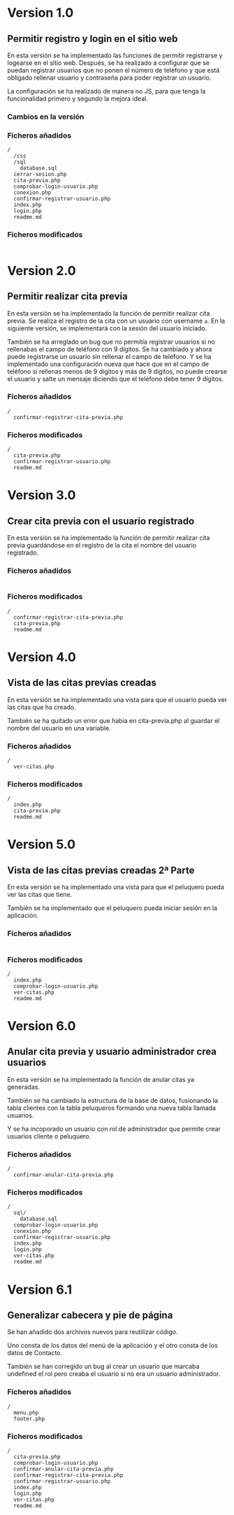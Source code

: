 # Version 1.0

## Permitir registro y login en el sitio web

En esta versión se ha implementado las funciones de permitir registrarse y logearse
en el sitio web. Después, se ha realizado a configurar que se puedan registrar
usuarios que no ponen el número de teléfono y que está obligado rellenar
usuario y contraseña para poder registrar un usuario.

La configuración se ha realizado de manera no JS, para que tenga la
funcionalidad primero y segundo la mejora ideal.

### Cambios en la versión

### Ficheros añadidos

``` code
/
  /css
  /sql
    database.sql
  cerrar-sesion.php
  cita-previa.php
  comprobar-login-usuario.php
  conexion.php
  confirmar-registrar-usuario.php
  index.php
  login.php
  readme.md
```

### Ficheros modificados

``` code

```

# Version 2.0

## Permitir realizar cita previa

En esta versión se ha implementado la función de permitir realizar cita previa.
Se realiza el registro de la cita con un usuario con username `a`.
En la siguiente versión, se implementará con la sesión del usuario iniciado.

También se ha arreglado un bug que no permitía registrar usuarios si no
rellenabas el campo de teléfono con 9 dígitos.
Se ha cambiado y ahora puede registrarse un usuario sin rellenar el campo de
teléfono. Y se ha implementado una configuración nueva que hace que en el campo
de teléfono si rellenas menos de 9 dígitos y más de 9 dígitos, no puede crearse
el usuario y salte un mensaje diciendo que el teléfono debe tener 9 dígitos.

### Ficheros añadidos

``` code
/
  confirmar-registrar-cita-previa.php
```

### Ficheros modificados

``` code
/
  cita-previa.php
  confirmar-registrar-usuario.php
  readme.md
```


# Version 3.0

## Crear cita previa con el usuario registrado

En esta versión se ha implementado la función de permitir realizar cita previa
guardándose en el registro de la cita el nombre del usuario registrado.

### Ficheros añadidos

``` code

```

### Ficheros modificados

``` code
/
  confirmar-registrar-cita-previa.php
  cita-previa.php
  readme.md
```


# Version 4.0

## Vista de las citas previas creadas

En esta versión se ha implementado una vista para que el usuario pueda ver las
citas que ha creado.

También se ha quitado un error que había en cita-previa.php
al guardar el nombre del usuario en una variable.

### Ficheros añadidos

``` code
/
  ver-citas.php
```

### Ficheros modificados

``` code
/
  index.php
  cita-previa.php
  readme.md
```

# Version 5.0

## Vista de las citas previas creadas 2ª Parte

En esta versión se ha implementado una vista para que el peluquero pueda ver
las citas que tiene.

También se ha implementado que el peluquero pueda iniciar sesión en la
aplicación.

### Ficheros añadidos

``` code

```

### Ficheros modificados

``` code
/
  index.php
  comprobar-login-usuario.php
  ver-citas.php
  readme.md
```

# Version 6.0

## Anular cita previa y usuario administrador crea usuarios

En esta versión se ha implementado la función de anular citas ya generadas.

También se ha cambiado la estructura de la base de datos, fusionando la tabla
clientes con la tabla peluqueros formando una nueva tabla llamada usuarios.

Y se ha incoporado un usuario con rol de administrador que permite crear
usuarios cliente o peluquero.

### Ficheros añadidos

``` code
/
  confirmar-anular-cita-previa.php
```

### Ficheros modificados

``` code
/
  sql/
    database.sql
  comprobar-login-usuario.php
  conexion.php
  confirmar-registrar-usuario.php
  index.php
  login.php
  ver-citas.php
  readme.md
```

# Version 6.1

## Generalizar cabecera y pie de página

Se han añadido dos archivos nuevos para reutilizar código.

Uno consta de los datos del menú de la aplicación y el otro consta de los datos
de Contacto.

También se han corregido un bug al crear un usuario que marcaba undefined el
rol pero creaba el usuario si no era un usuario administrador.

### Ficheros añadidos

``` code
/
  menu.php
  footer.php
```

### Ficheros modificados

``` code
/
  cita-previa.php
  comprobar-login-usuario.php
  confirmar-anular-cita-previa.php
  confirmar-registrar-cita-previa.php
  confirmar-registrar-usuario.php
  index.php
  login.php
  ver-citas.php
  readme.md
```